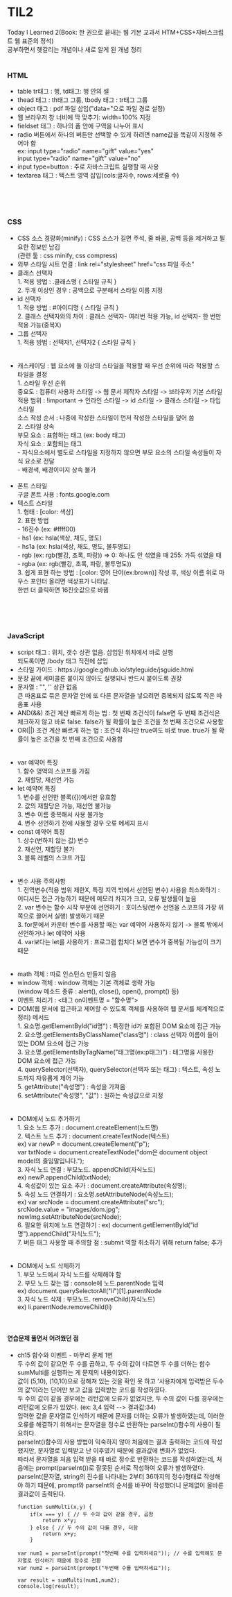 # TIL2
Today I Learned 2(Book: 한 권으로 끝내는 웹 기본 교과서 HTM+CSS+자바스크립트 웹 표준의 정석)<br>
공부하면서 헷갈리는 개념이나 새로 알게 된 개념 정리<br><br>
<h3>HTML</h3>
<ul>
<li>table tr태그 : 행,  td태그: 행 안의 셀</li>
<li>thead 태그 : th태그 그룹, tbody 태그 : tr태그 그룹</li>
<li>object 태그 : pdf 파일 삽입("data="으로 파일 경로 설정)</li>
  <li>웹 브라우저 창 너비에 딱 맞추기: width=100% 지정</li>
  <li>fieldset 태그 : 하나의 폼 안에 구역을 나누어 표시</li>
  <li>radio 버튼에서 하나의 버튼만 선택할 수 있게 하려면 name값을 똑같이 지정해 주어야 함</li>
      ex: input type="radio" name="gift" value="yes"<br>
          input type="radio" name="gift" value="no"
  <li>input type=button : 주로 자바스크립트 실행할 때 사용</li>
  <li>textarea 태그 : 택스트 영역 삽입(cols:글자수, rows:세로줄 수)</li>
  </ul><br><br><br>
  <h3>CSS</h3>
  <ul>
  <li> CSS 소스 경량화(minify) : CSS 소스가 길면 주석, 줄 바꿈, 공백 등을 제거하고 필요한 정보만 남김<br>
  (관련 툴 : css minify, css compress) </li>
  <li> 외부 스타일 시트 연결 : link rel="stylesheet" href="css 파일 주소" </li>
  <li> 클래스 선택자<br>
  1. 적용 방법 : .클래스명 { 스타일 규칙 } <br>
  2. 두개 이상인 경우 : 공백으로 구분해서 스타일 이름 지정 </li>
  <li> id 선택자<br>
  1. 적용 방법 : #아이디명 { 스타일 규칙 } <br>
  2. 클래스 선택자와의 차이 : 클래스 선택자- 여러번 적용 가능, id 선택자- 한 번만 적용 가능(중복X) </li>
  <li> 그룹 선택자 <br>
  1. 적용 방법 : 선택자1, 선택자2 { 스타일 규칙 } </li><br><br>
  <li> 캐스케이딩 : 웹 요소에 둘 이상의 스타일을 적용할 때 우선 순위에 따라 적용할 스타일을 결정<br>
  1. 스타일 우선 순위<br>
  중요도 : 컴퓨터 사용자 스타일 -> 웹 문서 제작자 스타일 -> 브라우저 기본 스타일<br>
  적용 범위 : !important -> 인라인 스타일 -> id 스타일 -> 클래스 스타일 -> 타입 스타일<br>
  소스 작성 순서 : 나중에 작성한 스타일이 먼저 작성한 스타일을 덮어 씀<br>
  2. 스타일 상속<br>
  부모 요소 : 표함하는 태그 (ex: body 태그) <br>
  자식 요소 : 포함되는 태그 <br>
  - 자식요소에서 별도로 스타일을 지정하지 않으면 부모 요소의 스타일 속성들이 자식 요소로 전달<br>
  - 배경색, 배경이미지 상속 불가 <br><br>
  <li> 폰트 스타일 <br>
  구글 폰트 사용 : fonts.google.com</li>
  <li> 텍스트 스타일<br>
  1. 형태 : [color: 색상] <br>
  2. 표현 방법<br>
  - 16진수 (ex: #ffff00) <br>
  - hs1 (ex: hsla(색상, 채도, 명도) <br>
  - hs1a (ex: hsla(색상, 채도, 명도, 불투명도) <br>
  - rgb (ex: rgb(빨강, 초록, 파랑)) => 0: 하나도 안 섞였을 때 255: 가득 섞였을 때 <br>
  - rgba (ex: rgb(빨강, 초록, 파랑, 불투명도)) <br>
  3. 쉽게 표현 하는 방법 : [color: 영어 단어(ex:brown)] 작성 후, 색상 이름 위로 마우스 포인터 올리면 색상표가 나타남. <br>한번 더 클릭하면 16진숫값으로 바뀜 <br>

  
  
  
  </ul><br><br><br>
  <h3>JavaScript</h3>

  <ul>
  <li>script 태그 : 위치, 갯수 상관 없음. 삽입된 위치에서 바로 실행<br>
  되도록이면 /body 태그 직전에 삽입</li>
  <li>스타일 가이드 : https://google.github.io/styleguide/jsguide.html</li>
  <li>문장 끝에 세미콜론 붙이지 않아도 실행되나 반드시 붙이도록 권장</li>
  <li>문자열 : "", '' 상관 없음<br>
  큰 따옴표로 묶은 문자열 안에 또 다른 문자열을 넣으려면 중복되지 않도록 작은 따옴표 사용</li>
  <li> AND(&&) 조건 계산 빠르게 하는 법 : 첫 번째 조건식이 false면 두 번째 조건식은 체크하지 않고 바로 false. false가 될 확률이 높은 조건을 첫 번째 조건으로 사용함</li>
  <li> OR(||) 조건 계산 빠르게 하는 법 : 조건식 하나만 true여도 바로 true. true가 될 확률이 높은 조건을 첫 번째 조건으로 사용함</li><br><br>
    <li>var 예약어 특징<br>
    1. 함수 영역의 스코프를 가짐<br>
    2. 재할당, 재선언 가능</li>
  <li> let 예약어 특징 <br>
  1. 변수를 선언한 블록({})에서만 유효함 <br>
  2. 값의 재할당은 가능, 재선언 불가능 <br>
  3. 변수 이름 중복해서 사용 불가능 <br>
    4. 변수 선언하기 전에 사용할 경우 오류 메세지 표시 </li>
    <li> const 예약어 특징 <br>
    1. 상수(변하지 않는 값) 변수<br>
    2. 재선언, 재할당 불가<br>
    3. 블록 레벨의 스코프 가짐</li><br><br>
    <li> 변수 사용 주의사항<br>
    1. 전역변수(적용 범위 제한X, 특정 지역 밖에서 선언된 변수) 사용을 최소화하기 : 어디서든 접근 가능하기 때문에 메모리 차지가 크고, 오류 발생률이 높음<br>
    2. var 변수는 함수 시작 부분에 선언하기 : 호이스팅(변수 선언을 스코프의 가장 위쪽으로 끌어서 실행) 발생하기 때문<br>
    3. for문에서 카운터 변수를 사용할 때는 var 예약어 사용하지 않기 -> 블록 밖에서 선언하거나 let 예약어 사용<br>
    4. var보다는 let를 사용하기 : 프로그램 합치다 보면 변수가 중복될 가능성이 크기 때문</li><br><br>
    <li> math 객체 : 따로 인스턴스 만들지 않음</li>
    <li> window 객체 : window 객체는 기본 객체로 생략 가능<br>
	(window 메소드 종류 : alert(), close(), open(), prompt() 등)<br></li>
	<li> 이벤트 처리기 : <태그 on이벤트명 = "함수명"> </li>
	<li> DOM(웹 문서에 접근하고 제어할 수 있도록 객체를 사용하여 웹 문서를 체계적으로 정리) 메서드 <br> 
		1. 요소명.getElementById("id명") : 특정한 id가 포함된 DOM 요소에 접근 가능<br>
	2. 요소명.getElementsByClassName("class명") : class 선택자 이름이 들어 있는 DOM 요소에 접근 가능<br>
	3. 요소명.getElementsByTagName("태그명(ex:p태그)") : 태그명을 사용한 DOM 요소에 접근 가능<br>
	4. querySelector(선택자), querySelector(선택자 또는 태그) : 텍스트, 속성 노드까지 자유롭게 제어 가능<br>
	5. getAttribute("속성명") : 속성을 가져옴<br>
	6. setAttribute("속성명", "값") : 원하는 속성값으로 지정</li><br><br>
	<li> DOM에서 노드 추가하기<br>
		1. 요소 노드 추가 : document.createElement(노드명) <br>
	2. 텍스트 노드 추가 : document.createTextNode(텍스트) <br>
	ex) var newP = document.createElement("p"); <br>
	var txtNode = document.createTextNode("dom은 document object model의 줄임말입니다."); <br>
	3. 자식 노드 연결 : 부모노드. appendChild(자식노드) <br>
	ex) newP.appendChild(txtNode); <br>
	4. 속성값이 있는 요소 추가 : document.createAttribute(속성명); <br>
	5. 속성 노드 연결하기 : 요소명.setAttributeNode(속성노드); <br>
	ex) var srcNode = document.createAttribute("src"); <br>
		srcNode.value = "images/dom.jpg"; <br>
		newImg.setAttributeNode(srcNode); <br>
	6. 필요한 위치에 노드 연결하기 : ex) document.getElementById("id명").appendChild("자식노드");<br>
	7. 버튼 태그 사용할 때 주의할 점 : submit 역할 취소하기 위해 return false; 추가</li><br><br>
	<li> DOM에서 노드 삭제하기<br>
	1. 부모 노드에서 자식 노드를 삭제해야 함<br>
	2. 부모 노드 찾는 법 : console에 노드.parentNode 입력 <br>
	ex) document.querySelectorAll("li")[1].parentNode <br>
	3. 자식 노드 삭제 : 부모노드. removeChild(자식노드) <br>
	ex) li.parentNode.removeChild(li)<br><br><br>
	
  </ul>
  
  <h4>연습문제 풀면서 어려웠던 점</h4>
  <ul>
  <li>ch15 함수와 이벤트 - 마무리 문제 1번<br>
  두 수의 값이 같으면 두 수를 곱하고, 두 수의 값이 다르면 두 수를 더하는 함수 sumMulti를 실행하는 게 문제의 내용이었다. <br>
  값이 (5,10), (10,10)으로 정해져 있는 것을 확인 못 하고 '사용자에게 입력받은 두수의 값'이라는 단어만 보고 값을 입력받는 코드를 작성하였다. <br>
  두 수의 값이 같을 경우에는 리턴값에 오류가 없었지만, 두 수의 값이 다를 경우에는 리턴값에 오류가 있었다. (ex: 3,4 입력 --> 결과값:34) <br>
	  입력한 값을 문자열로 인식하기 때문에 문자를 더하는 오류가 발생하였는데, 이러한 오류를 해결하기 위해서는 문자열을 정수로 반환하는 parseInt()함수의 사용이 필요하다.<br>
	  parseInt()함수의 사용 방법이 익숙하지 않아 처음에는 결과 출력하는 코드에 작성했지만, 문자열로 입력받고 난 이후였기 때문에 결과값에 변화가 없었다.<br>
	  따라서 문자열을 처음 입력 받을 때 바로 정수로 반환하는 코드를 작성하였는데, 처음에는 prompt(parseInt())로 잘못된 순서로 작성하여 오류가 발생하였다.<br>
	  parseInt(문자열, string의 진수를 나타내는 2부터 36까지의 정수)형태로 작성해야 하기 때문에, prompt와 parseInt의 순서를 바꾸어 작성했더니 문제없이 올바른 결과값이 출력된다.		</li>
  
  	function sumMulti(x,y) {
		if(x === y) { // 두 수의 값이 같을 경우, 곱함 
			return x*y;
		} else { // 두 수의 값이 다를 경우, 더함
			return x+y;
		}
 
	var num1 = parseInt(prompt("첫번째 수를 입력하세요")); // 수를 입력해도 문자열로 인식하기 때문에 정수로 전환
	var num2 = parseInt(prompt("두번째 수를 입력하세요"));

	var result = sumMulti(num1,num2);
	console.log(result);
	

  
